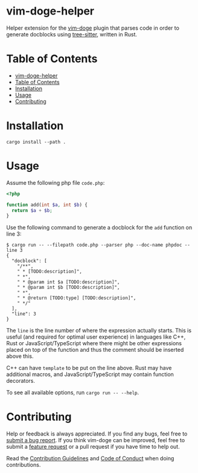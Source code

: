 # vim-doge-helper

Helper extension for the [vim-doge](https://github.com/kkoomen/vim-doge)
plugin that parses code in order to generate docblocks using
[tree-sitter](https://github.com/tree-sitter/tree-sitter), written in Rust.

# Table of Contents
- [vim-doge-helper](#vim-doge-helper)
- [Table of Contents](#table-of-contents)
- [Installation](#installation)
- [Usage](#usage)
- [Contributing](#contributing)

# Installation

```
cargo install --path .
```

# Usage

Assume the following php file `code.php`:

```php
<?php

function add(int $a, int $b) {
  return $a + $b;
}
```

Use the following command to generate a docblock for the `add` function on line 3:

```
$ cargo run -- --filepath code.php --parser php --doc-name phpdoc --line 3
{
  "docblock": [
    "/**",
    " * [TODO:description]",
    " *",
    " * @param int $a [TODO:description]",
    " * @param int $b [TODO:description]",
    " *",
    " * @return [TODO:type] [TODO:description]",
    " */"
  ],
  "line": 3
}
```

The `line` is the line number of where the expression actually starts. This is
useful (and required for optimal user experience) in languages like C++, Rust or
JavaScript/TypeScript where there might be other expressions placed on top of
the function and thus the comment should be inserted above this.

C++ can have `template` to be put on the line above. Rust may have additional
macros, and JavaScript/TypeScript may contain function decorators.

To see all available options, run `cargo run -- --help`.

# Contributing

Help or feedback is always appreciated. If you find any bugs, feel free to
[submit a bug report][bug-report]. If you think vim-doge can be improved, feel
free to submit a [feature request][feature-request] or a pull request if you
have time to help out.

Read the [Contribution Guidelines][contrib-guide] and [Code of Conduct][coc]
when doing contributions.

[bug-report]: https://github.com/kkoomen/vim-doge/issues/new?labels=bug&template=bug_report.md
[feature-request]: https://github.com/kkoomen/vim-doge/issues/new?labels=enhancement&template=feature_request.md
[contrib-guide]: https://github.com/kkoomen/vim-doge/blob/master/CONTRIBUTING.md
[coc]: https://github.com/kkoomen/vim-doge/blob/master/CODE_OF_CONDUCT.md
